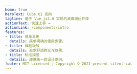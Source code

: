 ```yaml
---
home: true
heroText: Cube UI 官网
tagline: 基于 Vue.js2.0 实现的桌面端组件库
actionText: 快速上手 →
actionLink: /components/intro
features:
- title: 简单易用
  details: 简单明确的使用步骤。
- title: 体验极致
  details: 追求舒适的交互效果。
- title: 标准规范
  details: 遵循统一的设计原则。
footer: MIT Licensed | Copyright © 2021-present silent-cat
---
```


